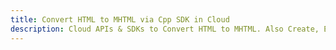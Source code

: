 ---title: Convert HTML to MHTML via Cpp SDK in Clouddescription: Cloud APIs & SDKs to Convert HTML to MHTML. Also Create, Edit & Render Microsoft Word & OpenOffice documents in the Cloud.---